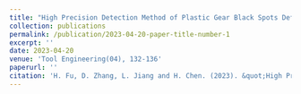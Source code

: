 ```yaml
---
title: "High Precision Detection Method of Plastic Gear Black Spots Defect Based on High Frequency Image Enhancement"
collection: publications
permalink: /publication/2023-04-20-paper-title-number-1
excerpt: ''
date: 2023-04-20
venue: 'Tool Engineering(04), 132-136'
paperurl: ''
citation: 'H. Fu, D. Zhang, L. Jiang and H. Chen. (2023). &quot;High Precision Detection Method of Plastic Gear Black Spots Defect Based on High Frequency Image Enhancement.&quot; <i>Tool Engineering(04). 132-136.'
---
```

